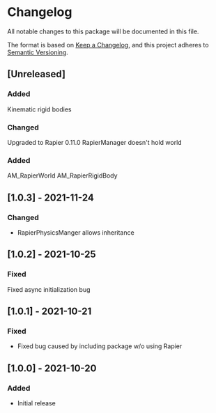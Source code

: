 # Changelog
All notable changes to this package will be documented in this file.

The format is based on [Keep a Changelog](https://keepachangelog.com/en/1.0.0/),
and this project adheres to [Semantic Versioning](https://semver.org/spec/v2.0.0.html).

## [Unreleased]

### Added
Kinematic rigid bodies

### Changed
Upgraded to Rapier 0.11.0
RapierManager doesn't hold world

### Added
AM_RapierWorld
AM_RapierRigidBody

## [1.0.3] - 2021-11-24
### Changed
- RapierPhysicsManger allows inheritance

## [1.0.2] - 2021-10-25
### Fixed
Fixed async initialization bug

## [1.0.1] - 2021-10-21
### Fixed
- Fixed bug caused by including package w/o using Rapier

## [1.0.0] - 2021-10-20
### Added
- Initial release




